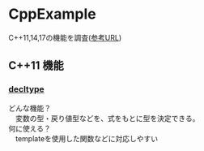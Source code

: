 # CppExample
C++11,14,17の機能を調査([参考URL](https://cpprefjp.github.io/lang.html))

## C++11 機能
### [decltype](https://cpprefjp.github.io/lang/cpp11/decltype.html)
どんな機能？<br>
　変数の型・戻り値型などを、式をもとに型を決定できる。<br>
何に使える？<br>
　templateを使用した関数などに対応しやすい<br>
